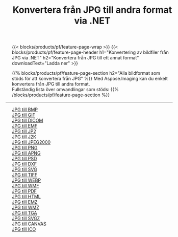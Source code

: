 ﻿---
title: Konvertera från JPG till andra format via .NET 
weight: 3920
url: /sv/net/conversion/from/jpg 
lang: sv
langdirlevel: 2
locales: zh-hans,ja,it,ru,de,es,fr,nl,id,lt,pl,pt,vi,tr,ko,zh-hant,ar,hi,th,sv,cs,uk,he
description: Med Aspose.Imaging kan du enkelt konvertera från JPG till ett annat format
---

{{< blocks/products/pf/feature-page-wrap >}}
{{< blocks/products/pf/feature-page-header h1="Konvertering av bildfiler från JPG via .NET" h2="Konvertera från JPG till ett annat format" downloadText="Ladda ner" >}}


{{% blocks/products/pf/feature-page-section  h2="Alla bildformat som stöds för att konvertera från JPG" %}}
Med Aspose.Imaging kan du enkelt konvertera från JPG till andra format.
<br/>
Fullständig lista över omvandlingar som stöds:
{{% /blocks/products/pf/feature-page-section %}}
<div class="container-fluid productfamilypage bg-gray">
    <div class="convertypes bg-gray agp-content section">
        <div class="container">
		<hr style="margin-left:-20px;"/>
		<div class="row other-converters">
		    <div class='col-md-2 other-converter remove-lp remove-rp'><a href="/imaging/sv/net/conversion/jpg-to-bmp" >JPG till BMP</a></div><div class='col-md-2 other-converter remove-lp remove-rp'><a href="/imaging/sv/net/conversion/jpg-to-gif" >JPG till GIF</a></div><div class='col-md-2 other-converter remove-lp remove-rp'><a href="/imaging/sv/net/conversion/jpg-to-dicom" >JPG till DICOM</a></div><div class='col-md-2 other-converter remove-lp remove-rp'><a href="/imaging/sv/net/conversion/jpg-to-emf" >JPG till EMF</a></div><div class='col-md-2 other-converter remove-lp remove-rp'><a href="/imaging/sv/net/conversion/jpg-to-jp2" >JPG till JP2</a></div><div class='col-md-2 other-converter remove-lp remove-rp'><a href="/imaging/sv/net/conversion/jpg-to-j2k" >JPG till J2K</a></div><div class='col-md-2 other-converter remove-lp remove-rp'><a href="/imaging/sv/net/conversion/jpg-to-jpeg2000" >JPG till JPEG2000</a></div><div class='col-md-2 other-converter remove-lp remove-rp'><a href="/imaging/sv/net/conversion/jpg-to-png" >JPG till PNG</a></div><div class='col-md-2 other-converter remove-lp remove-rp'><a href="/imaging/sv/net/conversion/jpg-to-apng" >JPG till APNG</a></div><div class='col-md-2 other-converter remove-lp remove-rp'><a href="/imaging/sv/net/conversion/jpg-to-psd" >JPG till PSD</a></div><div class='col-md-2 other-converter remove-lp remove-rp'><a href="/imaging/sv/net/conversion/jpg-to-dxf" >JPG till DXF</a></div><div class='col-md-2 other-converter remove-lp remove-rp'><a href="/imaging/sv/net/conversion/jpg-to-svg" >JPG till SVG</a></div><div class='col-md-2 other-converter remove-lp remove-rp'><a href="/imaging/sv/net/conversion/jpg-to-tiff" >JPG till TIFF</a></div><div class='col-md-2 other-converter remove-lp remove-rp'><a href="/imaging/sv/net/conversion/jpg-to-webp" >JPG till WEBP</a></div><div class='col-md-2 other-converter remove-lp remove-rp'><a href="/imaging/sv/net/conversion/jpg-to-wmf" >JPG till WMF</a></div><div class='col-md-2 other-converter remove-lp remove-rp'><a href="/imaging/sv/net/conversion/jpg-to-pdf" >JPG till PDF</a></div><div class='col-md-2 other-converter remove-lp remove-rp'><a href="/imaging/sv/net/conversion/jpg-to-html" >JPG till HTML</a></div><div class='col-md-2 other-converter remove-lp remove-rp'><a href="/imaging/sv/net/conversion/jpg-to-emz" >JPG till EMZ</a></div><div class='col-md-2 other-converter remove-lp remove-rp'><a href="/imaging/sv/net/conversion/jpg-to-wmz" >JPG till WMZ</a></div><div class='col-md-2 other-converter remove-lp remove-rp'><a href="/imaging/sv/net/conversion/jpg-to-tga" >JPG till TGA</a></div><div class='col-md-2 other-converter remove-lp remove-rp'><a href="/imaging/sv/net/conversion/jpg-to-svgz" >JPG till SVGZ</a></div><div class='col-md-2 other-converter remove-lp remove-rp'><a href="/imaging/sv/net/conversion/jpg-to-canvas" >JPG till CANVAS</a></div><div class='col-md-2 other-converter remove-lp remove-rp'><a href="/imaging/sv/net/conversion/jpg-to-ico" >JPG till ICO</a></div>
                </div>
        </div>
    </div>
</div>
<br/>

